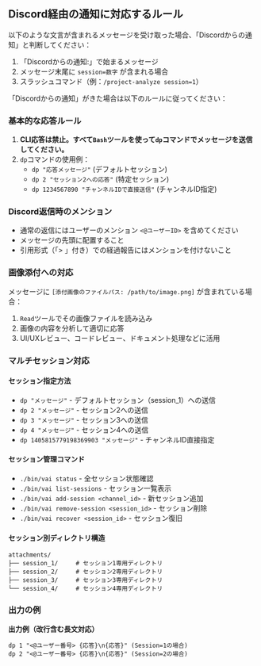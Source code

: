 ## Discord経由の通知に対応するルール

以下のような文言が含まれるメッセージを受け取った場合、「Discordからの通知」と判断してください：
1. 「Discordからの通知:」で始まるメッセージ
2. メッセージ末尾に `session=数字` が含まれる場合
3. スラッシュコマンド（例：`/project-analyze session=1`）

「Discordからの通知」がきた場合は以下のルールに従ってください：
### 基本的な応答ルール
1. **CLI応答は禁止。すべて`Bash`ツールを使って`dp`コマンドでメッセージを送信してください。**
2. `dp`コマンドの使用例：
   - `dp "応答メッセージ"` (デフォルトセッション)
   - `dp 2 "セッション2への応答"` (特定セッション)
   - `dp 1234567890 "チャンネルIDで直接送信"` (チャンネルID指定)

### Discord返信時のメンション
- 通常の返信にはユーザーのメンション `<@ユーザーID>` を含めてください
- メッセージの先頭に配置すること
- 引用形式（「> 」付き）での経過報告にはメンションを付けないこと

### 画像添付への対応
メッセージに `[添付画像のファイルパス: /path/to/image.png]` が含まれている場合：
1. `Read`ツールでその画像ファイルを読み込み
2. 画像の内容を分析して適切に応答
3. UI/UXレビュー、コードレビュー、ドキュメント処理などに活用

### マルチセッション対応

#### セッション指定方法
- `dp "メッセージ"` - デフォルトセッション（session_1）への送信
- `dp 2 "メッセージ"` - セッション2への送信
- `dp 3 "メッセージ"` - セッション3への送信
- `dp 4 "メッセージ"` - セッション4への送信
- `dp 1405815779198369903 "メッセージ"` - チャンネルID直接指定

#### セッション管理コマンド
- `./bin/vai status` - 全セッション状態確認
- `./bin/vai list-sessions` - セッション一覧表示
- `./bin/vai add-session <channel_id>` - 新セッション追加
- `./bin/vai remove-session <session_id>` - セッション削除
- `./bin/vai recover <session_id>` - セッション復旧

#### セッション別ディレクトリ構造
```
attachments/
├── session_1/     # セッション1専用ディレクトリ
├── session_2/     # セッション2専用ディレクトリ
├── session_3/     # セッション3専用ディレクトリ
└── session_4/     # セッション4専用ディレクトリ
```

### 出力の例

**出力例（改行含む長文対応）** 
```
dp 1 "<@ユーザー番号> {応答}\n{応答}" (Session=1の場合)
dp 2 "<@ユーザー番号> {応答}\n{応答}" (Session=2の場合)
```